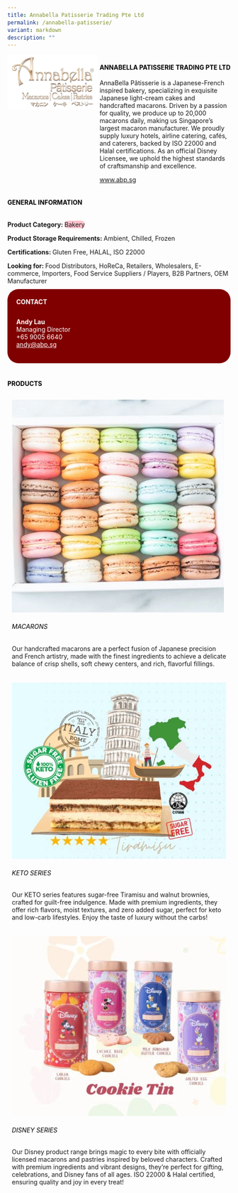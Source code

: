 ```yaml
---
title: Annabella Patisserie Trading Pte Ltd
permalink: /annabella-patisserie/
variant: markdown
description: ""
---
```

<div class="flex-paragraph">
	<div style="display: flex; flex-wrap: wrap;" class="flex-container">
		<div style="flex: 1 1 40%; display: block;" class="card sgds">
			<img src="/images/Annabella%20Patisserie/annabella_patisserie_logo.png">
		</div>
		<div style="flex: 1 1 58%; display: block; margin-left: 3px" class="card-sgds">
			<h4 style="text-transform: uppercase; color: black;"><b>Annabella Patisserie Trading Pte Ltd</b></h4>
			<p>AnnaBella Pâtisserie is a Japanese-French inspired bakery, specializing in exquisite Japanese light-cream cakes and handcrafted macarons. Driven by a passion for quality, we produce up to 20,000 macarons daily, making us Singapore’s largest macaron manufacturer. We proudly supply luxury hotels, airline catering, cafés, and caterers, backed by ISO 22000 and Halal certifications. As an official Disney Licensee, we uphold the highest standards of craftsmanship and excellence.</p>
			<p><a target="_blank" href="https://www.abp.sg">www.abp.sg</a></p>
		</div>
	</div>
</div>

<h4 style="text-transform: uppercase; color: black;">
	<b>General Information</b>
</h4>
<div style="display: flex; flex-wrap: wrap;" class="flex-container">
	<div style="flex: 1 1 65%; display: block; align-self: stretch" class="card sgds">
		<div class="flex-paragraph">
			<p>
				<b>Product Category: </b>
				<span style="background-color: pink; border-radius: 10px;">Bakery</span>
			</p>
			<p>
				<b>Product Storage Requirements: </b>Ambient, Chilled, Frozen
			</p>
			<p>
				<b>Certifications: </b>Gluten Free, HALAL, ISO 22000
			</p>
			<p style="margin-bottom: 10px;">
				<b>Looking for: </b>Food Distributors, HoReCa, Retailers, Wholesalers, E-commerce, Importers, Food Service Suppliers / Players, B2B Partners, OEM Manufacturer
			</p>
		</div>
	</div>
	<div style="flex: 1 1 35%; padding: 10px; display: block; background-color: maroon; border-radius: 25px; align-self: center;" class="card sgds">
		<h4 style="color: white; margin-top: 10px; margin-left: 10px;">CONTACT</h4>
		<div class="flex-paragraph">
			<p style="padding: 10px; color: white;">
				<b>Andy Lau</b>
				<br>Managing Director<br>+65 9005 6640<br>
				<a style="color: white;" href="mailto:andy@abp.sg">andy@abp.sg</a>
			</p>
		</div>
	</div>
</div>
<br>
<h4 style="text-transform: uppercase; color: black;">
	<b>Products</b>
</h4>
<div style="display: flex; flex-wrap: wrap;">
	<div style="flex: 1 1 47%; margin: 10px; display: block;" class="card sgds">
		<div style="display: block;" class="flex-image">
			<img src="/images/Annabella%20Patisserie/annabella_patisserie_product_01.jpg">
		</div>
		<div class="flex-paragraph">
			<h6 style="text-transform: uppercase; color: black;">Macarons</h6>
			<p>Our handcrafted macarons are a perfect fusion of Japanese precision and French artistry, made with the finest ingredients to achieve a delicate balance of crisp shells, soft chewy centers, and rich, flavorful fillings.</p>
		</div>
	</div>
	<div style="flex: 1 1 47%; margin: 10px; display: block;" class="card sgds">
		<div style="display: block;" class="flex-image">
			<img src="/images/Annabella%20Patisserie/annabella_patisserie_product_02.jpg">
		</div>
		<div class="flex-paragraph">
			<h6 style="text-transform: uppercase; color: black;">KETO Series</h6>
			<p>Our KETO series features sugar-free Tiramisu and walnut brownies, crafted for guilt-free indulgence. Made with premium ingredients, they offer rich flavors, moist textures, and zero added sugar, perfect for keto and low-carb lifestyles. Enjoy the taste of luxury without the carbs!</p>
		</div>
	</div>
	<div style="flex: 1 1 47%; margin: 10px; display: block;" class="card sgds">
		<div style="display: block;" class="flex-image">
			<img src="/images/Annabella%20Patisserie/annabella_patisserie_product_03.jpg">
		</div>
		<div class="flex-paragraph">
			<h6 style="text-transform: uppercase; color: black;">Disney Series</h6>
			<p>Our Disney product range brings magic to every bite with officially licensed macarons and pastries inspired by beloved characters. Crafted with premium ingredients and vibrant designs, they’re perfect for gifting, celebrations, and Disney fans of all ages. ISO 22000 &amp; Halal certified, ensuring quality and joy in every treat!</p>
		</div>
	</div>
</div>